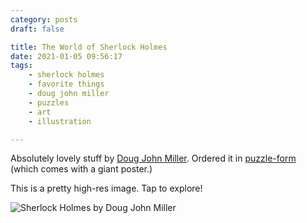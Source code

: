 ```yaml
---
category: posts
draft: false

title: The World of Sherlock Holmes
date: 2021-01-05 09:56:17
tags:
    - sherlock holmes
    - favorite things
    - doug john miller
    - puzzles
    - art
    - illustration

---
```


Absolutely lovely stuff by [Doug John Miller](https://www.dougjohnmiller.com/). Ordered it in [puzzle-form](https://www.amazon.com/Laurence-King-Publishing-Sherlock-Holmes/dp/1786277492) (which comes with a giant poster.)

This is a pretty high-res image. Tap to explore!

![Sherlock Holmes by Doug John Miller](/misc/s/sherlock-holmes-puzzle.jpg)
